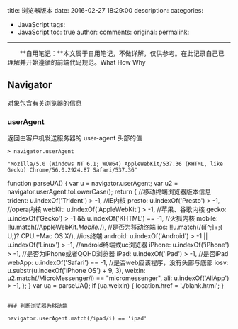﻿title: 浏览器版本
date: 2016-02-27 18:29:00
description: 
categories:
- JavaScript
tags:
- JavaScript
toc: true
author:
comments:
original:
permalink: 
---
　　**自用笔记：**本文属于自用笔记，不做详解，仅供参考。在此记录自己已理解并开始遵循的前端代码规范。What How Why
<!-- more -->
## Navigator
对象包含有关浏览器的信息

### userAgent
返回由客户机发送服务器的 user-agent 头部的值
```
> navigator.userAgent

"Mozilla/5.0 (Windows NT 6.1; WOW64) AppleWebKit/537.36 (KHTML, like Gecko) Chrome/56.0.2924.87 Safari/537.36"
```
function parseUA() {
    var u = navigator.userAgent;
    var u2 = navigator.userAgent.toLowerCase();
    return { //移动终端浏览器版本信息
        trident: u.indexOf('Trident') > -1, //IE内核
        presto: u.indexOf('Presto') > -1, //opera内核
        webKit: u.indexOf('AppleWebKit') > -1, //苹果、谷歌内核
        gecko: u.indexOf('Gecko') > -1 && u.indexOf('KHTML') == -1, //火狐内核
        mobile: !!u.match(/AppleWebKit.*Mobile.*/), //是否为移动终端
        ios: !!u.match(/\(i[^;]+;( U;)? CPU.+Mac OS X/), //ios终端
        android: u.indexOf('Android') > -1 || u.indexOf('Linux') > -1, //android终端或uc浏览器
        iPhone: u.indexOf('iPhone') > -1, //是否为iPhone或者QQHD浏览器
        iPad: u.indexOf('iPad') > -1, //是否iPad
        webApp: u.indexOf('Safari') == -1, //是否web应该程序，没有头部与底部
        iosv: u.substr(u.indexOf('iPhone OS') + 9, 3),
        weixin: u2.match(/MicroMessenger/i) == "micromessenger",
        ali: u.indexOf('AliApp') > -1,
    };
}
var ua = parseUA();
if (ua.weixin) {
    location.href = './blank.html';
}
```

### 判断浏览器为移动端
```
<script type="text/javascript">
    browserRedirect();  
    function browserRedirect(){
        var sUA = navigator.userAgent.toLowerCase();
        var bIsIpad = sUA.match(/ipad/i) == 'ipad';
        var bIsIphoneOs =  sUA.match(/iphone os/i) == 'iphone os';
        var bIsMidp = sUA.match(/midp/i) == 'midp';
        var bIsUc7 = sUA.match(/rv:1.2.3.4/i) == 'rv:1.2.3.4';
        var bIsUc = sUA.match(/ucweb/i) == 'ucweb';
        var bIsAndroid = sUA.match(/android/i) == 'android';
        var bIsCE = sUA.match(/windows ce/i) == 'windows ce';
        var bIsWM = sUA.match(/windows mobile/i) == 'windows mobile';

        if(bIsIpad || bIsIphoneOs || bIsMidp || bIsUc7 || bIsUc || bIsAndroid || bIsCE || bIsWM){
            console.log('phone');
        }else{
            console.log('PC');
            return 1;
        }
    }
</script>
```
navigator.userAgent.match(/ipad/i) == 'ipad'
